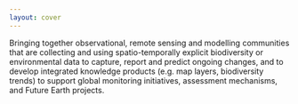 ```yaml
---
layout: cover
---
```


Bringing together observational, remote sensing and modelling communities that are collecting and using spatio-temporally explicit biodiversity or environmental data to capture, report and predict ongoing changes, and to develop integrated knowledge products (e.g. map layers, biodiversity trends) to support global monitoring initiatives, assessment mechanisms, and Future Earth projects.
